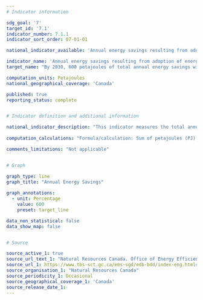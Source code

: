 ```yaml
---
# Indicator information

sdg_goal: '7'
target_id: '7.1'
indicator_number: 7.1.1
indicator_sort_order: 07-01-01

national_indicator_available: 'Annual energy savings resulting from adoption of energy efficiency codes, standards and practices'

indicator_name: 'Annual energy savings resulting from adoption of energy efficiency codes, standards and practices'
target_name: "By 2030, 600 petajoules of total annual energy savings will be achieved as a result of adoption of energy efficiency codes, standards and practices from a baseline savings of 20.0 petajoules in 2017 to 2018"

computation_units: Petajoules
national_geographical_coverage: 'Canada'

published: true
reporting_status: complete


# Indicator definition and additional information

national_indicator_description: "This indicator measures the total annual energy savings resulting from adoption of energy efficiency codes, standards and practices."
  
computation_calculations: "Formula/calculation: Sum of petajoules (PJ) saved by energy efficiency programs (residential, commercial and institutional buildings, industry, equipment)."

comments_limitations: "Not applicable"


# Graph

graph_type: line
graph_title: "Annual Energy Savings"
    
graph_annotations:
  - unit: Percentage
    value: 600
    preset: target_line

data_non_statistical: false
data_show_map: false


# Source

source_active_1: true
source_url_text_1: "Natural Resources Canada. Office of Energy Efficiency, Energy Use Statistics"
source_url_1: https://www.tbs-sct.gc.ca/ems-sgd/edb-bdd/index-eng.html#orgs/program/NR-BTM10/infograph/results
source_organisation_1: "Natural Resources Canada"
source_periodicity_1: Occasional
source_geographical_coverage_1: 'Canada'
source_release_date_1: 
---
```

